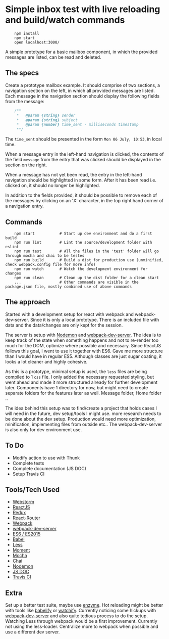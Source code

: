 # Simple inbox test with live reloading and build/watch commands

```
    npm install
    npm start
    open localhost:3000/
```

A simple prototype for a basic mailbox component, in which the
provided messages are listed, can be read and deleted.

## The specs
Create a prototype mailbox example. It should comprise of two sections, 
a navigation section on the left, in which all provided messages are listed.
Each message in the navigation section should display the following fields from the message:

```javascript
    /**
     *   @param {string} sender
     *   @param {string} subject
     *   @param {number} time_sent - milliseconds timestamp
     **/
```

The `time_sent` should be presented in the form `Mon 06 July, 10:53`, in local time.

When a message entry in the left-hand navigation is clicked, the contents of the field `message` from
the entry that was clicked should be displayed in the section on the right.

When a message has not yet been read, the entry in the left-hand navigation should be highlighted
in some form. After it has been read i.e. clicked on, it should no longer be highlighted.

In addition to the fields provided, it should be possible to remove each of the messages by clicking
on an 'X' character, in the top right hand corner of a navigation entry.

## Commands 
```
    npm start           # Start up dev environment and do a first build
    npm run lint        # Lint the source/development folder with eslint
    npm run test        # All the files in the 'test' folder will go through mocha and chai to be testes
    npm run build       # Build a dist for production use (unminified, check webpack.config file for more info)
    npm run watch       # Watch the development environment for changes
    npm run clean       # Clean up the dist folder for a clean start
    ...                 # Other commands are visible in the package.json file, mostly combined use of above commands
```

## The approach
Started with a development setup for react with webpack and webpack-dev-server. Since it is only a
 local prototype. There is an included file with data and the data/changes are only kept for the session.

The server is setup with [Nodemon](https://github.com/remy/nodemon) and [webpack-dev-server](https://webpack.github.io/docs/webpack-dev-server.html).
 The idea is to keep track of the state when something happens and not to re-render too much for the DOM, optimize
 where possible and necessary. Since ReactJS follows this goal, I went to use it together with ES6. Gave me more structure
 than I would have in regular ES5. Although classes are just sugar coating, it looks a lot cleaner and highly cohesive.
 
As this is a prototype, minimal setup is used, the `less` files are being compiled to 1 `css` file. I only added the necessary requested styling,
 but went ahead and made it more structured already for further development later. Components have 1 directory for now, but might
 need to create separate folders for the features later as well. Message folder, Home folder .. 

The idea behind this setup was to find/create a project that holds cases I will need in the future, dev setup/tools I might use.
 more research needs to be done about the dev setup. Production would need more optimization, minification, implementing files
 from outside etc.. The webpack-dev-server is also only for dev environment use. 
 
 
## To Do
* Modify action to use with Thunk
* Complete tests
* Complete documentation (JS DOC)
* Setup Travis CI

## Tools/Tech Used
* [Webstorm](https://www.jetbrains.com/webstorm/)
* [ReactJS](https://facebook.github.io/react/)
* [Redux](http://redux.js.org/)
* [React-Router](https://github.com/reactjs/react-router)
* [Webpack](https://webpack.github.io/)
* [webpack-dev-server](https://webpack.github.io/docs/webpack-dev-server.html)
* [ES6 / ES2015](https://babeljs.io/docs/learn-es2015/)
* [Babel](https://babeljs.io/)
* [Less](lesscss.org)
* [Moment](http://momentjs.com/)
* [Mocha](http://mochajs.org/)
* [Chai](http://chaijs.com/)
* [Nodemon](https://github.com/remy/nodemon)
* [JS DOC](http://usejsdoc.org/)
* [Travis CI](https://travis-ci.org/)

## Extra
Set up a better test suite, maybe use [enzyme](http://airbnb.io/enzyme/). 
Hot reloading might be better with tools like [babelify](https://github.com/babel/babelify) or
 [watchify](https://github.com/substack/watchify). Currently noticing some hickups with [webpack-dev-server](https://webpack.github.io/docs/webpack-dev-server.html) and 
 also quite tedious process to do the setup. Watching Less through webpack would be a first improvement. Currently 
 not using the less-loader. Centralize more to webpack when possible and use a different dev server.
 